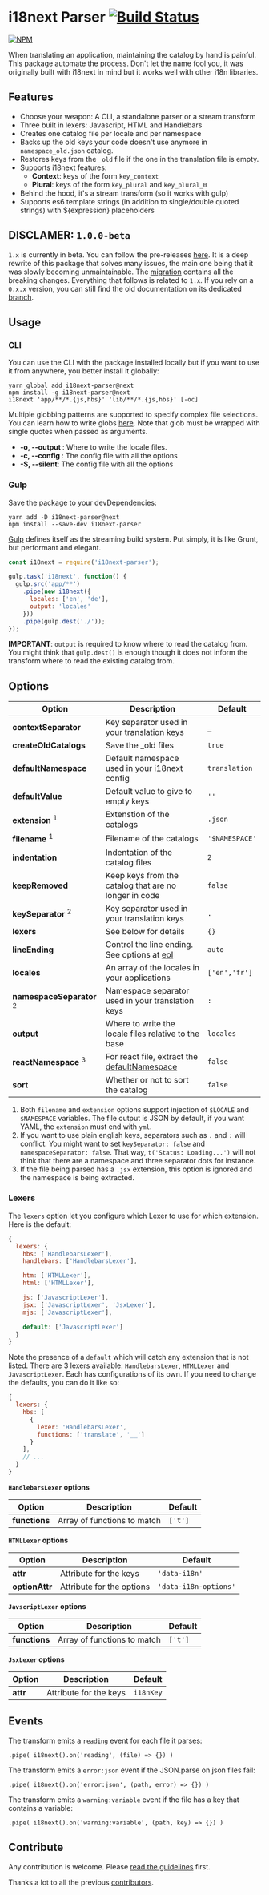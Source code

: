 # i18next Parser [![Build Status](https://travis-ci.org/i18next/i18next-parser.svg?branch=master)](https://travis-ci.org/i18next/i18next-parser)

[![NPM](https://nodei.co/npm/i18next-parser.png?downloads=true&stars=true)](https://www.npmjs.com/package/i18next-parser)

When translating an application, maintaining the catalog by hand is painful. This package automate the process. Don't let the name fool you, it was originally built with i18next in mind but it works well with other i18n libraries.



## Features

- Choose your weapon: A CLI, a standalone parser or a stream transform
- Three built in lexers: Javascript, HTML and Handlebars
- Creates one catalog file per locale and per namespace
- Backs up the old keys your code doesn't use anymore in `namespace_old.json` catalog.
- Restores keys from the `_old` file if the one in the translation file is empty.
- Supports i18next features:
  - **Context**: keys of the form `key_context`
  - **Plural**: keys of the form `key_plural` and `key_plural_0`
- Behind the hood, it's a stream transform (so it works with gulp)
- Supports es6 template strings (in addition to single/double quoted strings) with ${expression} placeholders

## DISCLAMER: `1.0.0-beta`

`1.x` is currently in beta. You can follow the pre-releases [here](https://github.com/i18next/i18next-parser/releases). It is a deep rewrite of this package that solves many issues, the main one being that it was slowly becoming unmaintainable. The [migration](docs/migration.md) contains all the breaking changes. Everything that follows is related to `1.x`. If you rely on a `0.x.x` version, you can still find the old documentation on its dedicated [branch](https://github.com/i18next/i18next-parser/tree/0.x.x).


## Usage

### CLI

You can use the CLI with the package installed locally but if you want to use it from anywhere, you better install it globally:

```
yarn global add i18next-parser@next
npm install -g i18next-parser@next
i18next 'app/**/*.{js,hbs}' 'lib/**/*.{js,hbs}' [-oc]
```

Multiple globbing patterns are supported to specify complex file selections. You can learn how to write globs [here](https://github.com/isaacs/node-glob). Note that glob must be wrapped with single quotes when passed as arguments.

- **-o, --output <path>**: Where to write the locale files.
- **-c, --config <path>**: The config file with all the options
- **-S, --silent**: The config file with all the options

### Gulp

Save the package to your devDependencies:

```
yarn add -D i18next-parser@next
npm install --save-dev i18next-parser
```

[Gulp](http://gulpjs.com/) defines itself as the streaming build system. Put simply, it is like Grunt, but performant and elegant.

```javascript
const i18next = require('i18next-parser');

gulp.task('i18next', function() {
  gulp.src('app/**')
    .pipe(new i18next({
      locales: ['en', 'de'],
      output: 'locales'
    }))
    .pipe(gulp.dest('./'));
});
```

**IMPORTANT**: `output` is required to know where to read the catalog from. You might think that `gulp.dest()` is enough though it does not inform the transform where to read the existing catalog from.


## Options

Option                   | Description                                           | Default
---------------------- | ----------------------------------------------------- | ---
**contextSeparator**     | Key separator used in your translation keys           | `_`
**createOldCatalogs**    | Save the \_old files                                  | `true`
**defaultNamespace**     | Default namespace used in your i18next config         | `translation`
**defaultValue**         | Default value to give to empty keys                   | `''`
**extension** <sup>1<sup>| Extenstion of the catalogs                            | `.json`
**filename**  <sup>1<sup>| Filename of the catalogs                              | `'$NAMESPACE'`
**indentation**          | Indentation of the catalog files                      | `2`
**keepRemoved**          | Keep keys from the catalog that are no longer in code | `false`
**keySeparator** <sup>2<sup>| Key separator used in your translation keys           | `.`
**lexers**               | See below for details                                 | `{}`
**lineEnding**           | Control the line ending. See options at [eol](https://github.com/ryanve/eol) | `auto`
**locales**              | An array of the locales in your applications          | `['en','fr']`
**namespaceSeparator** <sup>2<sup>| Namespace separator used in your translation keys     | `:`
**output**               | Where to write the locale files relative to the base  | `locales`
**reactNamespace** <sup>3<sup>| For react file, extract the [defaultNamespace](https://react.i18next.com/components/translate-hoc.html)          | `false`
**sort**                 | Whether or not to sort the catalog                    | `false`

1. Both `filename` and `extension` options support injection of `$LOCALE` and `$NAMESPACE` variables. The file output is JSON by default, if you want YAML, the `extension` must end with `yml`.
2. If you want to use plain english keys, separators such as `.` and `:` will conflict. You might want to set `keySeparator: false` and `namespaceSeparator: false`. That way, `t('Status: Loading...')` will not think that there are a namespace and three separator dots for instance.
3. If the file being parsed has a `.jsx` extension, this option is ignored and the namespace is being extracted.


### Lexers

The `lexers` option let you configure which Lexer to use for which extension. Here is the default:

```js
{
  lexers: {
    hbs: ['HandlebarsLexer'],
    handlebars: ['HandlebarsLexer'],

    htm: ['HTMLLexer'],
    html: ['HTMLLexer'],

    js: ['JavascriptLexer'],
    jsx: ['JavascriptLexer', 'JsxLexer'],
    mjs: ['JavascriptLexer'],

    default: ['JavascriptLexer']
  }
}
```

Note the presence of a `default` which will catch any extension that is not listed. There are 3 lexers available: `HandlebarsLexer`, `HTMLLexer` and `JavascriptLexer`. Each has configurations of its own. If you need to change the defaults, you can do it like so:

```js
{
  lexers: {
    hbs: [
      {
        lexer: 'HandlebarsLexer',
        functions: ['translate', '__']
      }
    ],
    // ...
  }
}
```

**`HandlebarsLexer` options**

Option        | Description                 | Default
------------- | --------------------------- | -------
**functions** | Array of functions to match | `['t']`

**`HTMLLexer` options**

Option         | Description                 | Default
-------------- | --------------------------- | -------
**attr**       | Attribute for the keys      | `'data-i18n'`
**optionAttr** | Attribute for the options   | `'data-i18n-options'`

**`JavscriptLexer` options**

Option        | Description                 | Default
------------- | --------------------------- | -------
**functions** | Array of functions to match | `['t']`

**`JsxLexer` options**

Option        | Description            | Default
------------- | ---------------------- | -------
**attr**      | Attribute for the keys | `i18nKey`



## Events

The transform emits a `reading` event for each file it parses:

`.pipe( i18next().on('reading', (file) => {}) )`

The transform emits a `error:json` event if the JSON.parse on json files fail:

`.pipe( i18next().on('error:json', (path, error) => {}) )`

The transform emits a `warning:variable` event if the file has a key that contains a variable:

`.pipe( i18next().on('warning:variable', (path, key) => {}) )`



## Contribute

Any contribution is welcome. Please [read the guidelines](doc/development.md) first.

Thanks a lot to all the previous [contributors](https://github.com/i18next/i18next-parser/graphs/contributors).
